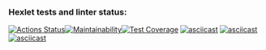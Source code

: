### Hexlet tests and linter status:
[![Actions Status](https://github.com/BORDERNORMAL/java-project-61/workflows/hexlet-check/badge.svg)](https://github.com/BORDERNORMAL/java-project-61/actions)[![Maintainability](https://api.codeclimate.com/v1/badges/0f2a78383932428dd220/maintainability)](https://codeclimate.com/github/BORDERNORMAL/java-project-61/maintainability)[![Test Coverage](https://api.codeclimate.com/v1/badges/0f2a78383932428dd220/test_coverage)](https://codeclimate.com/github/BORDERNORMAL/java-project-61/test_coverage)
[![asciicast](https://asciinema.org/a/Zw7ax08uDSWQDYWM2n6RemfLO.svg)](https://asciinema.org/a/Zw7ax08uDSWQDYWM2n6RemfLO)
[![asciicast](https://asciinema.org/a/KYlbMUKnmZSKHk1MbqweUoF0R.svg)](https://asciinema.org/a/KYlbMUKnmZSKHk1MbqweUoF0R)
[![asciicast](https://asciinema.org/a/Liprpo7cSvP4R0nuawhOTe6hI.svg)](https://asciinema.org/a/Liprpo7cSvP4R0nuawhOTe6hI)
